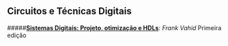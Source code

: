 Circuitos e Técnicas Digitais
---------------------------

#####[**Sistemas Digitais: Projeto, otimização e HDLs**][1]: *Frank Vahid*
Primeira edição




[1]: https://drive.google.com/file/d/0B8eSwDIKbcFKTXFURjFKLXZlVG8/view?usp=sharing
